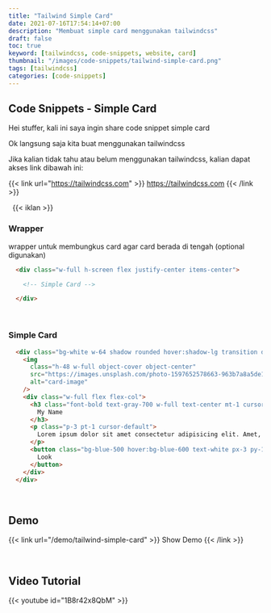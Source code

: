 ```yaml
---
title: "Tailwind Simple Card"
date: 2021-07-16T17:54:14+07:00
description: "Membuat simple card menggunakan tailwindcss"
draft: false
toc: true
keyword: [tailwindcss, code-snippets, website, card]
thumbnail: "/images/code-snippets/tailwind-simple-card.png"
tags: [tailwindcss]
categories: [code-snippets]
---
```


## Code Snippets - Simple Card

Hei stuffer, kali ini saya ingin share code snippet simple card

Ok langsung saja kita buat menggunakan tailwindcss

Jika kalian tidak tahu atau belum menggunakan tailwindcss, kalian dapat akses link dibawah ini:

{{< link url="https://tailwindcss.com" >}}
  https://tailwindcss.com
{{< /link >}}

&nbsp;
{{< iklan >}}

### Wrapper
wrapper untuk membungkus card agar card berada di tengah (optional digunakan)
```html
  <div class="w-full h-screen flex justify-center items-center">

    <!-- Simple Card -->

  </div>
```

&nbsp;

### Simple Card
```html
  <div class="bg-white w-64 shadow rounded hover:shadow-lg transition duration-200 transform hover:-translate-y-2 overflow-hidden">
    <img 
      class="h-48 w-full object-cover object-center"
      src="https://images.unsplash.com/photo-1597652578663-963b7a8a5de1?ixlib=rb-1.2.1&ixid=eyJhcHBfaWQiOjEyMDd9&auto=format&fit=crop&w=1402&q=80"
      alt="card-image"
    />
    <div class="w-full flex flex-col">
      <h3 class="font-bold text-gray-700 w-full text-center mt-1 cursor-default text-lg">
        My Name
      </h3>
      <p class="p-3 pt-1 cursor-default">
        Lorem ipsum dolor sit amet consectetur adipisicing elit. Amet, alias?
      </p>
      <button class="bg-blue-500 hover:bg-blue-600 text-white px-3 py-1 m-2 focus:outline-none rounded">
        Look
      </button>
    </div>
  </div>
```

&nbsp;


## Demo
{{< link url="/demo/tailwind-simple-card" >}}
  Show Demo
{{< /link >}}

&nbsp;

## Video Tutorial
{{< youtube id="1B8r42x8QbM" >}}